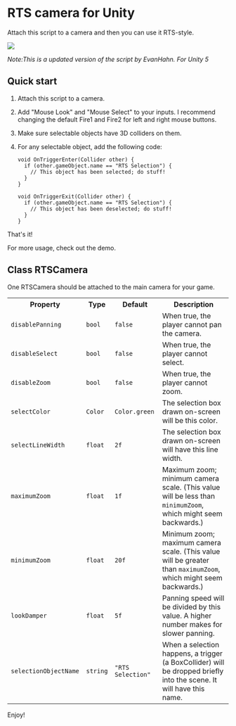 RTS camera for Unity
====================

Attach this script to a camera and then you can use it RTS-style.

![](http://evanhahn.com/tape/unity_rts.gif)

*Note:This is a updated version of the script by EvanHahn. For Unity 5*

## Quick start

1. Attach this script to a camera.
2. Add "Mouse Look" and "Mouse Select" to your inputs. I recommend changing the default Fire1 and Fire2 for left and right mouse buttons.
3. Make sure selectable objects have 3D colliders on them.
4. For any selectable object, add the following code:

   ```
   void OnTriggerEnter(Collider other) {
     if (other.gameObject.name == "RTS Selection") {
       // This object has been selected; do stuff!
     }
   }

   void OnTriggerExit(Collider other) {
     if (other.gameObject.name == "RTS Selection") {
       // This object has been deselected; do stuff!
     }
   }
   ```

That's it!

For more usage, check out the demo.

## Class RTSCamera

One RTSCamera should be attached to the main camera for your game.

<table>

<tr>
<th>Property</th>
<th>Type</th>
<th>Default</th>
<th>Description</th>
</tr>

<tr>
<td><code>disablePanning</code></td>
<td><code>bool</code></td>
<td><code>false</code></td>
<td>When true, the player cannot pan the camera.</td>
</tr>

<tr>
<td><code>disableSelect</code></td>
<td><code>bool</code></td>
<td><code>false</code></td>
<td>When true, the player cannot select.</td>
</tr>

<tr>
<td><code>disableZoom</code></td>
<td><code>bool</code></td>
<td><code>false</code></td>
<td>When true, the player cannot zoom.</td>
</tr>

<tr>
<td><code>selectColor</code></td>
<td><code>Color</code></td>
<td><code>Color.green</code></td>
<td>The selection box drawn on-screen will be this color.</td>
</tr>

<tr>
<td><code>selectLineWidth</code></td>
<td><code>float</code></td>
<td><code>2f</code></td>
<td>The selection box drawn on-screen will have this line width.</td>
</tr>

<tr>
<td><code>maximumZoom</code></td>
<td><code>float</code></td>
<td><code>1f</code></td>
<td>Maximum zoom; minimum camera scale. (This value will be less than <code>minimumZoom</code>, which might seem backwards.)</td>
</tr>

<tr>
<td><code>minimumZoom</code></td>
<td><code>float</code></td>
<td><code>20f</code></td>
<td>Minimum zoom; maximum camera scale. (This value will be greater than <code>maximumZoom</code>, which might seem backwards.)</td>
</tr>

<tr>
<td><code>lookDamper</code></td>
<td><code>float</code></td>
<td><code>5f</code></td>
<td>Panning speed will be divided by this value. A higher number makes for slower panning.</td>
</tr>

<tr>
<td><code>selectionObjectName</code></td>
<td><code>string</code></td>
<td><code>"RTS Selection"</code></td>
<td>When a selection happens, a trigger (a BoxCollider) will be dropped briefly into the scene. It will have this name.</td>
</tr>

</table>

Enjoy!

